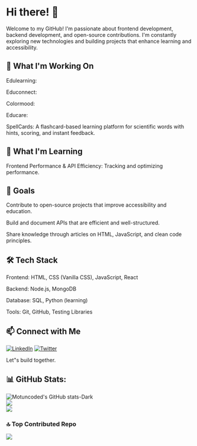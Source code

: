# Hi there! 👋

Welcome to my GitHub! I'm passionate about frontend development, backend development, and open-source contributions. I'm constantly exploring new technologies and building projects that enhance learning and accessibility.


## 🚀 What I'm Working On
Edulearning:

Educonnect:

Colormood:

Educare:

SpellCards: A flashcard-based learning platform for scientific words with hints, scoring, and instant feedback.




## 🌱 What I'm Learning

Frontend Performance & API Efficiency: Tracking and optimizing performance.



## 🎯 Goals

Contribute to open-source projects that improve accessibility and education.

Build and document APIs that are efficient and well-structured.

Share knowledge through articles on HTML, JavaScript, and clean code principles.


## 🛠️ Tech Stack

Frontend: HTML, CSS (Vanilla CSS), JavaScript, React

Backend: Node.js, MongoDB

Database: SQL, Python (learning)

Tools: Git, GitHub, Testing Libraries



## 📫 Connect with Me

[![LinkedIn](https://img.shields.io/badge/LINKEDIN-black.svg?logo=linkedin&logoColor=white&logoWidth=30)](https://linkedin.com/in//motunrayoAdeneye ) 
[![Twitter](https://img.shields.io/badge/TWITTER-black.svg?logo=Twitter&logoColor=white&logoWidth=30)](https://twitter.com/motunadeneye) 


Let"s build together.

## 📊 GitHub Stats:
![Motuncoded's GitHub stats-Dark](https://github-readme-stats.vercel.app/api?username=motuncoded&show_icons=true&theme=dark#gh-dark-mode-only)[](https://github.com/motuncoded/github-readme-stats#gh-dark-mode-only)
<br/>
![](https://github-readme-streak-stats.herokuapp.com/?user=motuncoded&theme=dark&hide_border=false)
<br/>
![](https://github-readme-stats.vercel.app/api/top-langs/?username=motuncoded&theme=dark&hide_border=false&include_all_commits=false&count_private=false&layout=compact)
<br/>


### 🔝 Top Contributed Repo
![](https://github-contributor-stats.vercel.app/api?username=motuncoded&limit=5&theme=dark&combine_all_yearly_contributions=true)<br/>

